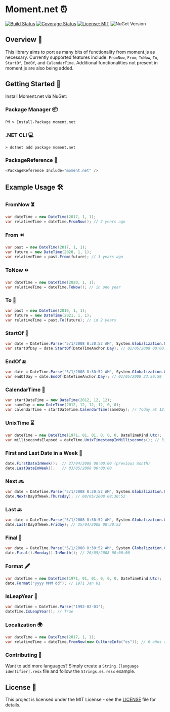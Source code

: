 # Moment.net ⏰

[![Build Status](https://app.travis-ci.com/bolorundurowb/moment.net.svg?branch=master)](https://app.travis-ci.com/bolorundurowb/moment.net) [![Coverage Status](https://coveralls.io/repos/github/bolorundurowb/moment.net/badge.svg)](https://coveralls.io/github/bolorundurowb/moment.net)  [![License: MIT](https://img.shields.io/badge/License-MIT-yellow.svg)](LICENSE) ![NuGet Version](https://img.shields.io/nuget/v/moment.net)


## Overview 📌
This library aims to port as many bits of functionality from moment.js as necessary. Currently supported features include:
`FromNow`, `From`, `ToNow`, `To`, `StartOf`, `EndOf`, and `CalendarTime`. Additional functionalities not present in moment.js are also being added.

## Getting Started 🚀
Install Moment.net via NuGet:

### Package Manager 📦
```
PM > Install-Package moment.net
```

### .NET CLI 💻
```
> dotnet add package moment.net
```

### PackageReference 📝
```csharp
<PackageReference Include="moment.net" />
```

## Example Usage 🛠️

### FromNow ⏳
```csharp
var dateTime = new DateTime(2017, 1, 1);
var relativeTime = dateTime.FromNow(); // 2 years ago
```

### From ⏪
```csharp
var past = new DateTime(2017, 1, 1);
var future = new DateTime(2020, 1, 1);
var relativeTime = past.From(future); // 3 years ago
```

### ToNow ⏩
```csharp
var dateTime = new DateTime(2020, 1, 1);
var relativeTime = dateTime.ToNow(); // in one year
```

### To 🎯
```csharp
var past = new DateTime(2019, 1, 1);
var future = new DateTime(2021, 1, 1);
var relativeTime = past.To(future); // in 2 years
```

### StartOf 🏁
```csharp
var date = DateTime.Parse("5/1/2008 8:30:52 AM", System.Globalization.CultureInfo.InvariantCulture);
var startOfDay = date.StartOf(DateTimeAnchor.Day); // 01/05/2008 00:00:00
```

### EndOf 🔚
```csharp
var date = DateTime.Parse("5/1/2008 8:30:52 AM", System.Globalization.CultureInfo.InvariantCulture);
var endOfDay = date.EndOf(DateTimeAnchor.Day); // 01/05/2008 23:59:59
```

### CalendarTime 📅
```csharp
var startDateTime = new DateTime(2012, 12, 12);
var sameDay = new DateTime(2012, 12, 12, 12, 0, 0);
var calendarTime = startDateTime.CalendarTime(sameDay); // Today at 12:00 PM
```

### UnixTime ⌛
```csharp
var dateTime = new DateTime(1971, 01, 01, 0, 0, 0, DateTimeKind.Utc);
var millisecondsElapsed = dateTime.UnixTimestampInMilliseconds(); // 31536000000
```

### First and Last Date in a Week 📆
```csharp
date.FirstDateInWeek();  // 27/04/2008 00:00:00 (previous month)
date.LastDateInWeek();   // 03/05/2008 00:00:00
```

### Next 🔜
```csharp
var date = DateTime.Parse("5/1/2008 8:30:52 AM", System.Globalization.CultureInfo.InvariantCulture);
date.Next(DayOfWeek.Thursday); // 08/05/2008 08:30:52
```

### Last 🔙
```csharp
var date = DateTime.Parse("5/1/2008 8:30:52 AM", System.Globalization.CultureInfo.InvariantCulture);
date.Last(DayOfWeek.Friday); // 25/04/2008 08:30:52
```

### Final 📍
```csharp
var date = DateTime.Parse("5/1/2008 8:30:52 AM", System.Globalization.CultureInfo.InvariantCulture);
date.Final().Monday().InMonth(); // 26/05/2008 00:00:00
```

### Format 🖋️
```csharp
var dateTime = new DateTime(1971, 01, 01, 0, 0, 0, DateTimeKind.Utc);
date.Format("yyyy MMM dd"); // 1971 Jan 01
```

### IsLeapYear 🏅
```csharp
var dateTime = DateTime.Parse("1992-02-01");
dateTime.IsLeapYear(); // True
```

### Localization 🌍
```csharp
var dateTime = new DateTime(2017, 1, 1);
var relativeTime = dateTime.FromNow(new CultureInfo("es")); // 6 años atrás
```

### Contributing 🤝
Want to add more languages? Simply create a `String.[language identifier].resx` file and follow the `Strings.es.resx` example.

## License 📜
This project is licensed under the MIT License - see the [LICENSE](LICENSE) file for details.


